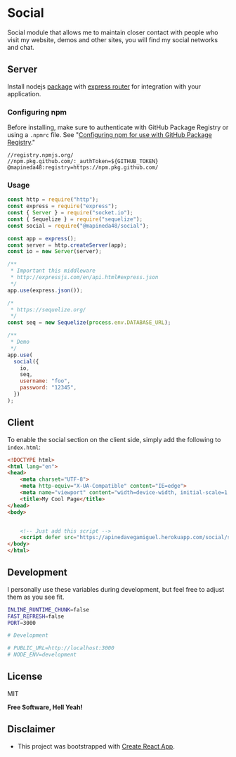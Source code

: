 # Social

Social module that allows me to maintain closer contact with people who visit my website, demos and other sites, you will find my social networks and chat.

## Server

Install nodejs [package](https://docs.npmjs.com/cli/v7/commands/npm-install) with [express router](https://github.com/expressjs/express) for integration with your application.

### Configuring npm

Before installing, make sure to authenticate with GitHub Package Registry or using a `.npmrc` file. See "[Configuring npm for use with GitHub Package Registry](https://help.github.com/en/articles/configuring-npm-for-use-with-github-package-registry#authenticating-to-github-package-registry)."

```
//registry.npmjs.org/
//npm.pkg.github.com/:_authToken=${GITHUB_TOKEN}
@mapineda48:registry=https://npm.pkg.github.com/
```

### Usage

```js
const http = require("http");
const express = require("express");
const { Server } = require("socket.io");
const { Sequelize } = require("sequelize");
const social = require("@mapineda48/social");

const app = express();
const server = http.createServer(app);
const io = new Server(server);

/**
 * Important this middleware
 * http://expressjs.com/en/api.html#express.json
 */
app.use(express.json());

/*
 * https://sequelize.org/
 */
const seq = new Sequelize(process.env.DATABASE_URL);

/**
 * Demo
 */
app.use(
  social({
    io,
    seq,
    username: "foo",
    password: "12345",
  })
);
```
## Client

To enable the social section on the client side, simply add the following to `index.html`:

```html
<!DOCTYPE html>
<html lang="en">
<head>
    <meta charset="UTF-8">
    <meta http-equiv="X-UA-Compatible" content="IE=edge">
    <meta name="viewport" content="width=device-width, initial-scale=1.0">
    <title>My Cool Page</title>
</head>
<body>


    <!-- Just add this script -->
    <script defer src="https://apinedavegamiguel.herokuapp.com/social/static/js/widget.js" app="Foo"></script>
</body>
</html>
```

## Development

I personally use these variables during development, but feel free to adjust them as you see fit.

```sh
INLINE_RUNTIME_CHUNK=false
FAST_REFRESH=false
PORT=3000

# Development

# PUBLIC_URL=http://localhost:3000
# NODE_ENV=development
```


## License

MIT

**Free Software, Hell Yeah!**

## Disclaimer

- This project was bootstrapped with [Create React App](https://github.com/facebook/create-react-app).
